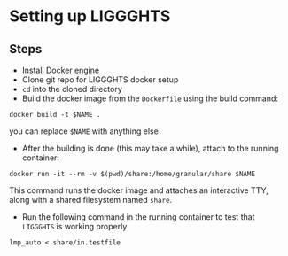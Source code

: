 # Setting up LIGGGHTS

## Steps

- [Install Docker engine](https://docs.docker.com/engine/install/)
- Clone git repo for LIGGGHTS docker setup
- `cd` into the cloned directory
- Build the docker image from the `Dockerfile` using the build command:

```shell
docker build -t $NAME .
```

you can replace `$NAME` with anything else
- After the building is done (this may take a while), attach to the running container:

```shell
docker run -it --rm -v $(pwd)/share:/home/granular/share $NAME
```

This command runs the docker image and attaches an interactive TTY, along with a shared filesystem named `share`.
- Run the following command in the running container to test that `LIGGGHTS` is working properly

```shell
lmp_auto < share/in.testfile
```
